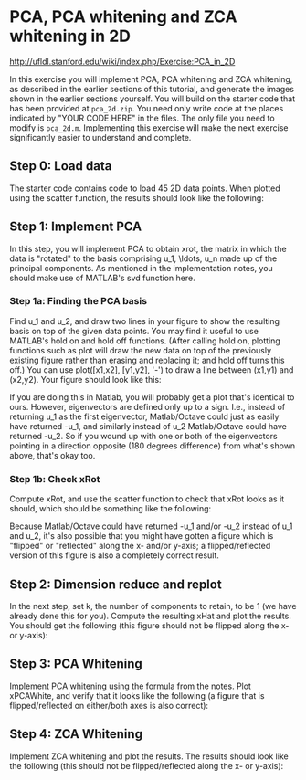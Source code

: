 # PCA, PCA whitening and ZCA whitening in 2D

http://ufldl.stanford.edu/wiki/index.php/Exercise:PCA_in_2D

In this exercise you will implement PCA, PCA whitening and ZCA whitening, as described in the earlier sections of this tutorial, and generate the images shown in the earlier sections yourself. You will build on the starter code that has been provided at `pca_2d.zip`. You need only write code at the places indicated by "YOUR CODE HERE" in the files. The only file you need to modify is `pca_2d.m`. Implementing this exercise will make the next exercise significantly easier to understand and complete.


## Step 0: Load data

The starter code contains code to load 45 2D data points. When plotted using the scatter function, the results should look like the following:


## Step 1: Implement PCA
In this step, you will implement PCA to obtain xrot, the matrix in which the data is "rotated" to the basis comprising u_1, \ldots, u_n made up of the principal components. As mentioned in the implementation notes, you should make use of MATLAB's svd function here.


### Step 1a: Finding the PCA basis

Find u_1 and u_2, and draw two lines in your figure to show the resulting basis on top of the given data points. You may find it useful to use MATLAB's hold on and hold off functions. (After calling hold on, plotting functions such as plot will draw the new data on top of the previously existing figure rather than erasing and replacing it; and hold off turns this off.) You can use plot([x1,x2], [y1,y2], '-') to draw a line between (x1,y1) and (x2,y2). Your figure should look like this:

If you are doing this in Matlab, you will probably get a plot that's identical to ours. However, eigenvectors are defined only up to a sign. I.e., instead of returning u_1 as the first eigenvector, Matlab/Octave could just as easily have returned -u_1, and similarly instead of u_2 Matlab/Octave could have returned -u_2. So if you wound up with one or both of the eigenvectors pointing in a direction opposite (180 degrees difference) from what's shown above, that's okay too.


### Step 1b: Check xRot

Compute xRot, and use the scatter function to check that xRot looks as it should, which should be something like the following:

Because Matlab/Octave could have returned -u_1 and/or -u_2 instead of u_1 and u_2, it's also possible that you might have gotten a figure which is "flipped" or "reflected" along the x- and/or y-axis; a flipped/reflected version of this figure is also a completely correct result.


## Step 2: Dimension reduce and replot

In the next step, set k, the number of components to retain, to be 1 (we have already done this for you). Compute the resulting xHat and plot the results. You should get the following (this figure should not be flipped along the x- or y-axis):


## Step 3: PCA Whitening

Implement PCA whitening using the formula from the notes. Plot xPCAWhite, and verify that it looks like the following (a figure that is flipped/reflected on either/both axes is also correct):


## Step 4: ZCA Whitening

Implement ZCA whitening and plot the results. The results should look like the following (this should not be flipped/reflected along the x- or y-axis):



